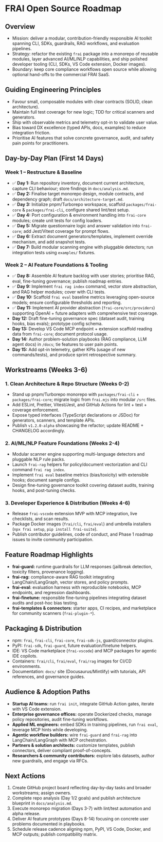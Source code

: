 # FRAI Open Source Roadmap

## Overview
- Mission: deliver a modular, contribution-friendly responsible AI toolkit spanning CLI, SDKs, guardrails, RAG workflows, and evaluation pipelines.
- Strategy: refactor the existing `frai` package into a monorepo of reusable modules, layer advanced AI/ML/NLP capabilities, and ship polished developer tooling (CLI, SDKs, VS Code extension, Docker images).
- Boundary: keep core compliance workflows open source while allowing optional hand-offs to the commercial FRAI SaaS.

## Guiding Engineering Principles
- Favour small, composable modules with clear contracts (SOLID, clean architecture).
- Maintain full test coverage for new logic; TDD for critical scanners and generators.
- Ship with observable metrics and telemetry opt-in to validate user value.
- Bias toward DX excellence (typed APIs, docs, examples) to reduce integration friction.
- Prioritise AI features that solve concrete governance, audit, and safety pain points for practitioners.

## Day-by-Day Plan (First 14 Days)

### Week 1 – Restructure & Baseline
- ✅ **Day 1:** Run repository inventory, document current architecture, capture CLI behaviour; store findings in `docs/analysis.md`.
- ✅ **Day 2:** Finalise target monorepo design, module contracts, and dependency graph; draft `docs/architecture-target.md`.
- ✅ **Day 3:** Initialize pnpm/Turborepo workspace, scaffold `packages/frai-core` & `packages/frai-cli`, configure shared lint/test setup.
- ✅ **Day 4:** Port configuration & environment handling into `frai-core` modules; create unit tests for config loaders.
- ✅ **Day 5:** Migrate questionnaire logic and answer validation into `frai-core`; add Jest/Vitest coverage for prompt flows.
- ✅ **Day 6:** Extract document generators/templates, implement override mechanism, and add snapshot tests.
- ✅ **Day 7:** Build modular scanning engine with pluggable detectors; run integration tests using `examples/` fixtures.

### Week 2 – AI Feature Foundations & Tooling
- ✅ **Day 8:** Assemble AI feature backlog with user stories; prioritise RAG, eval, fine-tuning governance; publish roadmap entries.
- ✅ **Day 9:** Implement `frai rag index` command, vector store abstraction, and RAG helper modules; cover with CLI tests.
- ✅ **Day 10:** Scaffold `frai eval` baseline metrics leveraging open-source models; ensure configurable thresholds and reporting.
- ✅ **Day 11:** Implement AI provider abstraction (`frai-core/src/providers`) supporting OpenAI + future adapters with comprehensive test coverage.
- **Day 12:** Draft fine-tuning governance spec (dataset audit, training hooks, bias evals); prototype config schema.
- **Day 13:** Develop VS Code MCP endpoint + extension scaffold reading data from `frai-core`; document protocol usage.
- **Day 14:** Author problem-solution playbooks (RAG compliance, LLM agent docs) in `/docs`; tie features to user pain points.
- **Day 15:** Add opt-in telemetry, gather KPIs (usage of new commands/tests), and produce sprint retrospective summary.

## Workstreams (Weeks 3-6)

### 1. Clean Architecture & Repo Structure (Weeks 0-2)
- Stand up pnpm/Turborepo monorepo with `packages/frai-cli` + `packages/frai-core`; migrate logic from `frai.mjs` into modular `/src` files.
- Add ESLint, Prettier, Vitest/Jest, and GitHub Actions for lint + test + coverage enforcement.
- Expose typed interfaces (TypeScript declarations or JSDoc) for generators, scanners, and template APIs.
- Publish `v1.2.0-alpha` showcasing the refactor; update README + CHANGELOG accordingly.

### 2. AI/ML/NLP Feature Foundations (Weeks 2-4)
- Modular scanner engine supporting multi-language detectors and pluggable NLP rule packs.
- Launch `frai-rag` helpers for policy/document vectorization and CLI command `frai rag index`.
- Implement `frai eval` baseline metrics (bias/toxicity) with extensible hooks; document sample configs.
- Design fine-tuning governance toolkit covering dataset audits, training hooks, and post-tuning checks.

### 3. Developer Experience & Distribution (Weeks 4-6)
- Release `frai-vscode` extension MVP with MCP integration, live checklists, and scan results.
- Package Docker images (`frai/cli`, `frai/eval`) and umbrella installers (`npx frai setup`, `pip install frai-suite`).
- Publish contributor guidelines, code of conduct, and Phase 1 roadmap issues to invite community participation.

## Feature Roadmap Highlights
- **frai-guard:** runtime guardrails for LLM responses (jailbreak detection, toxicity filters, provenance logging).
- **frai-rag:** compliance-aware RAG toolkit integrating LangChain/LangGraph, vector stores, and policy prompts.
- **frai-eval:** evaluation harness with reproducible notebooks, MCP endpoints, and regression dashboards.
- **frai-finetune:** responsible fine-tuning pipelines integrating dataset audits and post-hoc bias testing.
- **frai-templates & connectors:** starter apps, CI recipes, and marketplace for community scanners (`frai-plugin-*`).

## Packaging & Distribution
- npm: `frai`, `frai-cli`, `frai-core`, `frai-sdk-js`, guard/connector plugins.
- PyPI: `frai-sdk`, `frai-guard`, future evaluation/finetune helpers.
- IDE: VS Code marketplace (`frai-vscode`) and MCP packages for agentic IDE copilots.
- Containers: `frai/cli`, `frai/eval`, `frai/rag` images for CI/CD environments.
- Documentation: `docs/` site (Docusaurus/Mintlify) with tutorials, API references, and governance guides.

## Audience & Adoption Paths
- **Startup AI teams:** run `frai init`, integrate GitHub Action gates, iterate with VS Code extension.
- **Enterprise governance offices:** operate Dockerized checks, manage policy repositories, audit fine-tuning workflows.
- **Applied ML engineers:** embed SDKs in training pipelines, run `frai eval`, leverage MCP hints while developing.
- **Agentic workflow builders:** wire `frai-guard` and `frai-rag` into LangChain/LangGraph with MCP orchestration.
- **Partners & solution architects:** customize templates, publish connectors, deliver compliant proof-of-concepts.
- **Researchers & community contributors:** explore labs datasets, author new guardrails, and engage via RFCs.

## Next Actions
1. Create GitHub project board reflecting day-by-day tasks and broader workstreams; assign owners.
2. Complete repo analysis (Day 1/2 goals) and publish architecture blueprint in `docs/analysis.md`.
3. Execute monorepo migration (Days 3-7) with lint/test automation and alpha release.
4. Deliver AI feature prototypes (Days 8-14) focusing on concrete user problems documented in playbooks.
5. Schedule release cadence aligning npm, PyPI, VS Code, Docker, and MCP outputs; publish compatibility matrix.
